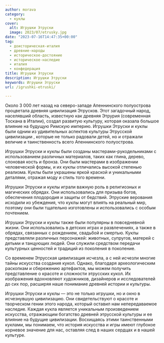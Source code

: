 ```yaml
---
author: morava
category:
  - куклы
cover:
  alt: Игрушки Этруски
  image: 2023/07/etrusky.jpg
date: "2023-07-16T14:47:35+00:00"
tag:
  - доисторическая-италия
  - древние-народы
  - историческое-достояние
  - историческое-наследие
  - италия
  - конфедерация
title: Игрушки Этруски
description: Игрушки Этруски
keywords: Игрушки Этруски
url: /igrushki-etruski/

---
```

Около 3 000 лет назад на северо-западе Апеннинского полуострова процветала древняя цивилизация Этрусков. Этот загадочный народ, населявший область, известную как древняя Этрурия (современная Тоскана в Италии), создал развитую культуру, которая оказала большое влияние на будущую Римскую империю. Игрушки Этруски и куклы были одним из удивительных аспектов культуры Этрусской цивилизации , которые не только радовали детей, но и отражали величие и таинственность всего Апеннинского полуострова.

Игрушки Этруски и куклы были созданы мастерами-рукодельниками с использованием различных материалов, таких как глина, дерево, слоновая кость и бронза. Они были мастерами в изображении человеческой формы, и их куклы отличались высокой степенью реализма. Куклы были украшены яркой краской и уникальными деталями, отражая моду и стиль того времени.

Игрушки Этруски и куклы играли важную роль в религиозных и магических обрядах. Они использовались для призыва богов, обеспечения плодородия и защиты от бедствий. Этруские верования исходили из убеждения, что куклы могут влиять на реальный мир, поэтому они были тщательно изготовлены и использовались с особым почтением.

Игрушки Этруски и куклы также были популярны в повседневной жизни. Они использовались в детских играх и развлечениях, а также в обрядах, связанных с рождением, свадьбой и смертью. Куклы представляли различных персонажей: животных, супругов, матерей с детьми и танцующих людей. Они служили средством передачи культурных ценностей и традиций из поколения в поколение.

Со временем Этрусская цивилизация исчезла, а с ней исчезли многие тайны искусства создания кукол. Однако, благодаря археологическим раскопкам и сбережению артефактов, мы можем получить представление о красоте и сложности этрусских кукол. Их изображения вдохновляют художников, дизайнеров и исследователей до сих пор, расширяя наше понимание древней истории и культуры.

Игрушки Этруски и куклы — это не только игрушки, но и окно в исчезнувшую цивилизацию. Они свидетельствуют о красоте и творческом гении этого народа, который оставил нам непередаваемое наследие. Каждая кукла является уникальным произведением искусства, отражающим богатство древней этрусской культуры и ее влияние на будущие цивилизации. Восхищаясь этими таинственными куклами, мы понимаем, что история искусства и игры имеют глубокое корневое значение для нас, оставляя след в наших сердцах и в нашей культуре.
